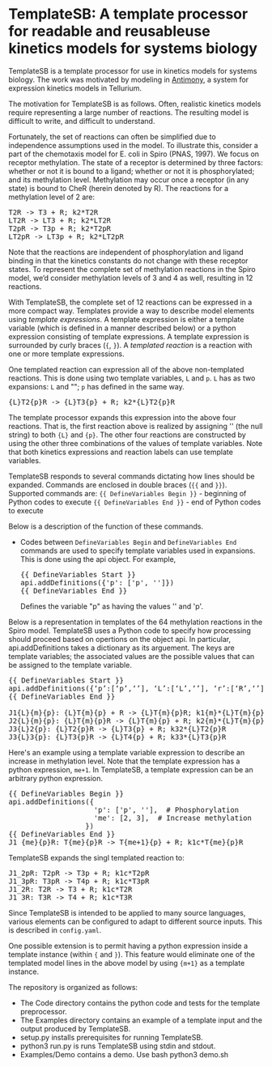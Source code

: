 # TemplateSB: A template processor for readable and reusableuse kinetics models for systems biology 
TemplateSB is a template processor 
for use in kinetics models for systems biology.
The work was motivated by modeling in [Antimony](http://antimony.sourceforge.net/), a system for expression kinetics models in Tellurium.

The motivation for TemplateSB is as follows. Often, realistic kinetics models require representing a large number of reactions. The resulting model is difficult to write, and difficult to understand.

Fortunately, the set of reactions can often be simplified due to independence assumptions used in the model. 
To illustrate this, consider a part of the chemotaxis model for E. coli in Spiro (PNAS, 1997). 
We focus on receptor methylation. The state of a receptor is determined by three factors: whether or not it is bound to a ligand; whether or not it is phosphorylated; and its methylation level. Methylation may occur once a receptor (in any state) is bound to CheR (herein denoted by R). The reactions for a methylation level of 2 are:

<pre>
T2R -> T3 + R; k2*T2R
LT2R -> LT3 + R; k2*LT2R
T2pR -> T3p + R; k2*T2pR
LT2pR -> LT3p + R; k2*LT2pR
</pre>
  
Note that the reactions are independent of phosphorylation and ligand binding in that the kinetics constants do not change with these receptor states. To represent the complete set of methylation reactions in the Spiro model, we’d consider methylation levels of 3 and 4 as well, resulting in 12 reactions.

With TemplateSB, the complete set of 12 reactions can be expressed in a more compact way. 
Templates provide a way to describe model elements using *template expressions*. 
A template expression is either a template variable (which is
defined in a manner described below) or a python expression consisting
of template expressions. 
A template expression is surrounded by curly braces (`{`, `}`).
A *templated reaction* is a reaction
with one or more template expressions.

One templated reaction can expression all of the above
non-templated reactions.
This is done using two template variables, `L` and `p`.
`L` has
as two expansions: `L` and "";
`p` has defined in the same way.

<pre>
{L}T2{p}R -> {L}T3{p} + R; k2*{L}T2{p}R
</pre>

The template processor expands this expression into the above four reactions.
That is, the first reaction above is realized by assigning '' (the null string) to both `{L}` and `{p}`. 
The other four reactions are constructed by using the other three combinations of the values of template variables. Note that both kinetics expressions and reaction labels can use template variables.

TemplateSB responds to several commands dictating how lines should be expanded.
Commands are enclosed in double braces (`{{` and `}}`). Supported commands are:
`{{ DefineVariables Begin }}` - beginning of Python codes to execute
`{{ DefineVariables End }}` - end of Python codes to execute

Below is a description of the function of these commands.

- Codes between `DefineVariables Begin` and `DefineVariables End` commands are used to specify template variables used in expansions.
  This is done using the api object. For example,
  <pre>
  {{ DefineVariables Start }}
  api.addDefinitions({'p': ['p', '']})
  {{ DefineVariables End }}
  </pre>
  Defines the variable "p" as having the values '' and 'p'.

Below is a representation in templates of the 64 methylation 
reactions 
in the Spiro model.
TemplateSB uses a Python code to specify how processing should proceed
based on opertions on the object api.
In particular, api.addDefinitions takes a dictionary as its arguement.
The keys are template variables; the associated values are the possible
values that can be assigned to the template variable.

<pre>
{{ DefineVariables Start }}
api.addDefinitions({‘p’:[‘p’,‘’], ‘L’:[‘L’,‘’], ‘r’:[‘R’,‘’], ‘m’:[‘2’, ‘3’, ‘4’]})
{{ DefineVariables End }}
 
J1{L}{m}{p}: {L}T{m}{p} + R -> {L}T{m}{p}R; k1{m}*{L}T{m}{p}*R
J2{L}{m}{p}: {L}T{m}{p}R -> {L}T{m}{p} + R; k2{m}*{L}T{m}{p}R
J3{L}2{p}: {L}T2{p}R -> {L}T3{p} + R; k32*{L}T2{p}R
J3{L}3{p}: {L}T3{p}R -> {L}T4{p} + R; k33*{L}T3{p}R
</pre>

Here's an example using a template variable expression to describe an increase in methylation level. Note that the template expression has a python expression, `me+1`. In TemplateSB, a template expression can be an arbitrary python expression.

<pre>
{{ DefineVariables Begin }}
api.addDefinitions({
                    'p': ['p', ''],  # Phosphorylation
                    'me': [2, 3],  # Increase methylation
                  })
{{ DefineVariables End }}
J1_{me}{p}R: T{me}{p}R -> T{me+1}{p} + R; k1c*T{me}{p}R
</pre>

TemplateSB expands the singl templated reaction to:

<pre>
J1_2pR: T2pR -> T3p + R; k1c*T2pR
J1_3pR: T3pR -> T4p + R; k1c*T3pR
J1_2R: T2R -> T3 + R; k1c*T2R
J1_3R: T3R -> T4 + R; k1c*T3R
</pre>

Since TemplateSB is intended to be applied to many source languages, various elements can be configured to adapt to different source inputs. This is described in `config.yaml`.

One possible extension is to permit having a python expression inside a template instance (within `{` and `}`). This feature would eliminate one of the templated model lines in the above model by using `{m+1}` as a template instance.

The repository is organized as follows:

-  The Code directory contains the python code and tests for the template preprocessor.
-  The Examples directory contains an example of a template input and the output produced by TemplateSB.
-  setup.py installs prerequisites for running TemplateSB.
-  python3 run.py is runs TemplateSB using stdin and stdout.
-  Examples/Demo contains a demo. Use bash python3 demo.sh
